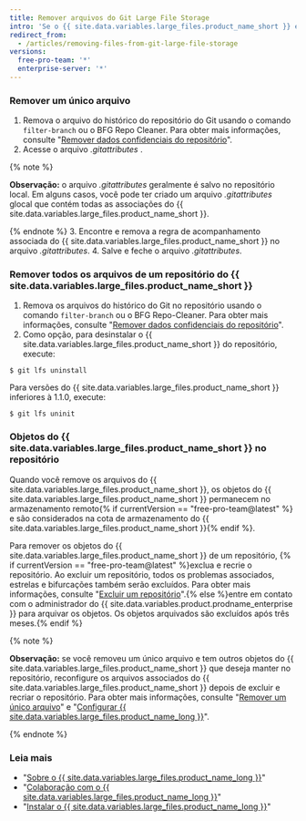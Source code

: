 ```yaml
---
title: Remover arquivos do Git Large File Storage
intro: 'Se o {{ site.data.variables.large_files.product_name_short }} estiver configurado no repositório, você poderá remover todos os arquivos ou um subconjunto de arquivos do {{ site.data.variables.large_files.product_name_short }}.'
redirect_from:
  - /articles/removing-files-from-git-large-file-storage
versions:
  free-pro-team: '*'
  enterprise-server: '*'
---
```


### Remover um único arquivo

1.  Remova o arquivo do histórico do repositório do Git usando o comando `filter-branch` ou o BFG Repo Cleaner. Para obter mais informações, consulte "[Remover dados confidenciais do repositório](/articles/removing-sensitive-data-from-a-repository)".
2. Acesse o arquivo *.gitattributes* .

  {% note %}

  **Observação:** o arquivo *.gitattributes* geralmente é salvo no repositório local. Em alguns casos, você pode ter criado um arquivo *.gitattributes* glocal que contém todas as associações do {{ site.data.variables.large_files.product_name_short }}.

  {% endnote %}
3. Encontre e remova a regra de acompanhamento associada do {{ site.data.variables.large_files.product_name_short }} no arquivo *.gitattributes*.
4. Salve e feche o arquivo *.gitattributes*.

### Remover todos os arquivos de um repositório do {{ site.data.variables.large_files.product_name_short }}

1. Remova os arquivos do histórico do Git no repositório usando o comando `filter-branch` ou o BFG Repo-Cleaner. Para obter mais informações, consulte "[Remover dados confidenciais do repositório](/articles/removing-sensitive-data-from-a-repository)".
2. Como opção, para desinstalar o {{ site.data.variables.large_files.product_name_short }} do repositório, execute:
  ```shell
  $ git lfs uninstall
  ```
  Para versões do {{ site.data.variables.large_files.product_name_short }} inferiores à 1.1.0, execute:
  ```shell
  $ git lfs uninit
  ```

### Objetos do {{ site.data.variables.large_files.product_name_short }} no repositório

Quando você remove os arquivos do {{ site.data.variables.large_files.product_name_short }}, os objetos do {{ site.data.variables.large_files.product_name_short }} permanecem no armazenamento remoto{% if currentVersion == "free-pro-team@latest" %} e são considerados na cota de armazenamento do {{ site.data.variables.large_files.product_name_short }}{% endif %}.

Para remover os objetos do {{ site.data.variables.large_files.product_name_short }} de um repositório, {% if currentVersion == "free-pro-team@latest" %}exclua e recrie o repositório. Ao excluir um repositório, todos os problemas associados, estrelas e bifurcações também serão excluídos. Para obter mais informações, consulte "[Excluir um repositório](/github/administering-a-repository/deleting-a-repository)".{% else %}entre em contato com o administrador do {{ site.data.variables.product.prodname_enterprise }} para arquivar os objetos. Os objetos arquivados são excluídos após três meses.{% endif %}

{% note %}

**Observação:** se você removeu um único arquivo e tem outros objetos do {{ site.data.variables.large_files.product_name_short }} que deseja manter no repositório, reconfigure os arquivos associados do {{ site.data.variables.large_files.product_name_short }} depois de excluir e recriar o repositório. Para obter mais informações, consulte "[Remover um único arquivo](#removing-a-single-file)" e "[Configurar {{ site.data.variables.large_files.product_name_long }}](/github/managing-large-files/configuring-git-large-file-storage)".

{% endnote %}

### Leia mais

- "[Sobre o {{ site.data.variables.large_files.product_name_long }}](/articles/about-git-large-file-storage)"
- "[Colaboração com o {{ site.data.variables.large_files.product_name_long }}](/articles/collaboration-with-git-large-file-storage/)"
- "[Instalar o {{ site.data.variables.large_files.product_name_long }}](/articles/installing-git-large-file-storage)"
